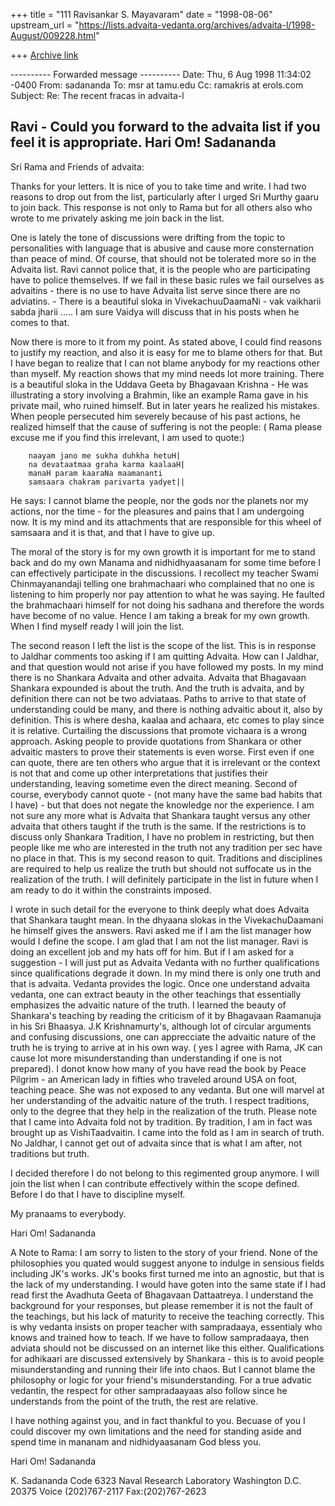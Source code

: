 +++
title = "111 Ravisankar S. Mayavaram"
date = "1998-08-06"
upstream_url = "https://lists.advaita-vedanta.org/archives/advaita-l/1998-August/009228.html"

+++
[Archive link](https://lists.advaita-vedanta.org/archives/advaita-l/1998-August/009228.html)

---------- Forwarded message ----------
Date: Thu, 6 Aug 1998 11:34:02 -0400
From: sadananda <sada at anvil.nrl.navy.mil>
To: msr at tamu.edu
Cc: ramakris at erols.com
Subject: Re: The recent fracas in advaita-l

Ravi - Could you forward to the advaita list if you feel it is appropriate.
Hari Om!
Sadananda
------------------------------

Sri Rama and Friends of advaita:

Thanks for your letters.  It is nice of you to take time and write.  I had
two reasons to drop out from the list, particularly after I urged Sri
Murthy gaaru to join back.  This response is not only to Rama but for all
others also who wrote to me privately asking me join back in the list.

One is lately the tone of discussions were drifting from the topic to
personalities with language that is abusive and cause more consternation
than peace of mind.  Of course, that should not be tolerated more so in the
Advaita list.  Ravi cannot police that, it is the people who are
participating have to police themselves.   If we fail in these basic rules
we fail ourselves as advaitins - there is no use to have Advaita list serve
since there are no adviatins. - There is a beautiful sloka in
VivekachuuDaamaNi - vak vaikharii sabda jharii ..... I am sure Vaidya will
discuss that in his posts when he comes to that.

Now there is more to it from my point.  As stated above,  I could find
reasons to justify my reaction, and also it is easy for me to blame others
for that.   But I have began to realize that I can not blame anybody for my
reactions other than myself.  My reaction  shows that my mind needs lot
more training.  There is a beautiful sloka in the Uddava Geeta by Bhagavaan
Krishna - He was illustrating a story involving a Brahmin, like an example
Rama gave in his private mail, who ruined himself.  But in later years he
realized his mistakes.  When people persecuted him severely because of his
past actions, he realized himself that the cause of suffering is not the
people: ( Rama please excuse me if you find this irrelevant, I am used to
quote:)

        naayam jano me sukha duhkha hetuH|
        na devataatmaa graha karma kaalaaH|
        manaH param kaaraNa maamananti
        samsaara chakram parivarta yadyet||

He says: I cannot blame the people, nor the gods nor the planets nor my
actions, nor the time  - for the pleasures and pains that I am undergoing
now.  It  is my mind and its attachments that are responsible for this
wheel of samsaara and it is that, and that I have to give up.

The moral of the story  is for my own growth it is important for me to
stand back and do my own Manama and nidhidhyaasanam for some time before I
can effectively participate in the discussions.   I recollect my teacher
Swami Chinmayanandaji telling one brahmachaari who complained that no one
is listening to him properly nor pay attention to what he was saying.  He
faulted the brahmachaari himself for not doing his sadhana and therefore
the words have become of no value.  Hence I am taking a break for my own
growth.  When I find myself ready I will join the list.

The second reason I left the list is the scope of the list.  This is in
response to Jaldhar comments too asking if I am quitting Advaita.  How can
I Jaldhar, and that question would not arise if you have followed my posts.
In my mind there is no Shankara Advaita and other advaita.  Advaita that
Bhagavaan Shankara expounded is about the truth.  And the truth is advaita,
and by definition there can not be two adviataas.  Paths to arrive to that
state of understanding could be many, and there is nothing advaitic about
it, also by definition.  This is where desha, kaalaa and achaara, etc comes
to play since it is relative.   Curtailing the discussions that promote
vichaara is a wrong approach.  Asking people to provide quotations from
Shankara or other advaitic masters to prove their statements is even worse.
First even if one can quote, there are ten others who argue that it is
irrelevant or the context is not that and come up other interpretations
that justifies their understanding, leaving sometime even the direct
meaning.  Second of course, everybody cannot quote - (not many have the
same bad habits that I have) - but that does not negate the knowledge nor
the experience.   I am not sure any more what is Advaita that Shankara
taught versus any other advaita that others taught if the truth is the
same.  If the restrictions is to discuss only Shankara Tradition, I have no
problem in restricting,  but then people like me who are interested in the
truth not any tradition per sec have no place in that.  This is my second
reason to quit.   Traditions and disciplines are required to help us
realize the truth but should not suffocate us in the realization of the
truth.  I will definitely participate in the list in future when I am ready
to do it within the constraints imposed.

I wrote in such detail for the everyone to think deeply what does Advaita
that Shankara taught mean.   In the dhyaana slokas in the VivekachuDaamani
he himself gives the answers.   Ravi asked me if I am the list manager how
would I define the scope.  I am glad that I am not the list manager.  Ravi
is doing an excellent job and my hats off for him.  But if I am asked for a
suggestion - I will just put as Advaita Vedanta with no further
qualifications since qualifications degrade it down.  In my mind there is
only one truth and that is advaita.  Vedanta provides the logic.  Once one
understand advaita vedanta, one can extract beauty in the other teachings
that essentially emphasizes the advaitic nature of the truth.  I learned
the beauty of Shankara's teaching by reading the criticism of it by
Bhagavaan Raamanuja in his Sri Bhaasya.  J.K Krishnamurty's, although lot
of circular arguments and confusing discussions, one can apprecciate the
advaitic nature of the truth he is trying to arrive at in his own way.  (
yes I agree with Rama, JK can cause lot more misunderstanding than
understanding if one is not prepared).   I donot know how many of you have
read the book by Peace Pilgrim - an American lady in fifties who traveled
around USA on foot, teaching peace.  She was not exposed to any vedanta.
But one will marvel at her understanding of the advaitic nature of the
truth.   I respect traditions, only to the degree that they help in the
realization of the truth.   Please note that  I came into Advaita fold not
by tradition.  By tradition, I am in fact was brought up as
VishiTaadvaitin.  I came into the fold as I am in search of truth.  No
Jaldhar, I cannot get out of advaita since that is what I am after, not
traditions but truth.

I decided therefore I do not belong to this regimented group anymore.  I
will join the list when I can contribute effectively within the scope
defined.   Before I do that I have to discipline myself.

My pranaams to everybody.

Hari Om!
Sadananda

A Note to Rama: I am sorry to listen to the story of your friend.  None of
the philosophies you quated would suggest anyone to indulge in sensious
fields including JK's works.  JK's books first turned me into an agnostic,
but that is the lack of my understanding.  I would have goten into the same
state if I had read first the Avadhuta Geeta of Bhagavaan Dattaatreya.   I
understand the background for your responses, but please remember it is not
the fault of the teachings,  but his lack of maturity to receive the
teaching correctly.    This is why vedanta insists on proper teacher with
sampradaaya, essentialy who knows and trained how to teach.  If we have to
follow sampradaaya, then adviata should not be discussed on an internet
like this either.  Qualifications for adhikaari are discussed extensively
by Shankara - this is to avoid people misunderstanding and running their
life into chaos.  But I cannot blame the philosophy or logic for your
friend's misunderstanding. For a true advatic vedantin, the respect for
other sampradaayaas also follow since he understands from the point of the
truth, the rest are relative.

I have nothing against you, and in fact thankful to you. Becuase of you I
could discover my own limitations and the need for standing aside and spend
time  in mananam and nidhidyaasanam  God bless you.

Hari Om!
Sadananda

K. Sadananda
Code 6323
Naval Research Laboratory
Washington D.C. 20375
Voice (202)767-2117
Fax:(202)767-2623


